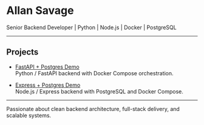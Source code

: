 <!--
**AllanSavageDev/AllanSavageDev** is a ✨ _special_ ✨ repository because its `README.md` (this file) appears on your GitHub profile.

Here are some ideas to get you started:

- 🔭 I’m currently working on ...
- 🌱 I’m currently learning ...
- 👯 I’m looking to collaborate on ...
- 🤔 I’m looking for help with ...
- 💬 Ask me about ...
- 📫 How to reach me: ...
- 😄 Pronouns: ...
- ⚡ Fun fact: ...
-->

# Allan Savage

Senior Backend Developer | Python | Node.js | Docker | PostgreSQL

---

## Projects

- [FastAPI + Postgres Demo](https://github.com/AllanSavageDev/fastapi-postgres-demo)  
  Python / FastAPI backend with Docker Compose orchestration.

- [Express + Postgres Demo](https://github.com/AllanSavageDev/express-postgres-demo)  
  Node.js / Express backend with PostgreSQL and Docker Compose.

---

Passionate about clean backend architecture, full-stack delivery, and scalable systems.
